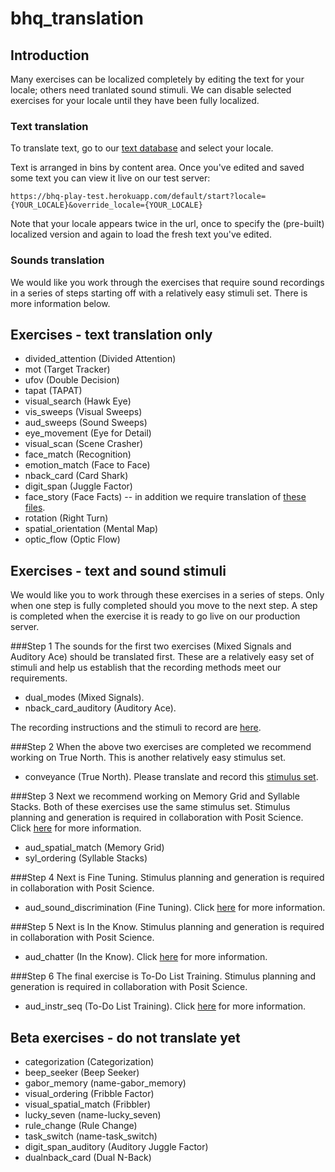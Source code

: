 bhq_translation
===============

## Introduction
Many exercises can be localized completely by editing the text for your locale; others need tranlated sound stimuli. We can disable selected exercises for your locale until they have been fully localized.

### Text translation
To translate text, go to our [text database](https://tra:vame4uFA@tra.cloudant.com/rfm_loc/_design/rfm_loc/index.html#) and select your locale.

Text is arranged in bins by content area. Once you've edited and saved some text you can view it live on our test server:

	https://bhq-play-test.herokuapp.com/default/start?locale={YOUR_LOCALE}&override_locale={YOUR_LOCALE}
	
Note that your locale appears twice in the url, once to specify the (pre-built) localized version and again to load the fresh text you've edited.

### Sounds translation
We would like you work through the exercises that require sound recordings in a series of steps starting off with a relatively easy stimuli set. There is more information below. 

## Exercises - text translation only

* divided_attention (Divided Attention)
* mot (Target Tracker)
* ufov (Double Decision)
* tapat (TAPAT)
* visual_search (Hawk Eye)
* vis_sweeps (Visual Sweeps)
* aud_sweeps (Sound Sweeps)
* eye_movement (Eye for Detail)
* visual_scan (Scene Crasher)
* face_match (Recognition)
* emotion_match (Face to Face)
* nback_card (Card Shark)
* digit_span (Juggle Factor)
* face_story (Face Facts) -- in addition we require translation of [these files](face_story).
* rotation (Right Turn)
* spatial_orientation (Mental Map)
* optic_flow (Optic Flow)


## Exercises - text and sound stimuli
We would like you to work through these exercises in a series of steps. Only when one step is fully completed should you move to the next step. A step is completed when the exercise it is ready to go live on our production server. 

###Step 1 
The sounds for the first two exercises (Mixed Signals and Auditory Ace) should be translated first. These are a relatively easy set of stimuli and help us establish that the recording methods meet our requirements. 
* dual_modes (Mixed Signals). 
* nback_card_auditory (Auditory Ace).  

The recording instructions and the stimuli to record are [here](easy_translations.md).  

###Step 2 
When the above two exercises are completed we recommend working on True North. This is another relatively easy stimulus set.  
* conveyance (True North). Please translate and record this [stimulus set](conveyance.md).

###Step 3
Next we recommend working on Memory Grid and Syllable Stacks. Both of these exercises use the same stimulus set. Stimulus planning and generation is required in collaboration with Posit Science. Click [here](misrp.md) for more information.
* aud_spatial_match (Memory Grid)
* syl_ordering (Syllable Stacks)

###Step 4 
Next is Fine Tuning. Stimulus planning and generation is required in collaboration with Posit Science. 
* aud_sound_discrimination (Fine Tuning). Click [here](tua.md) for more information.

###Step 5
Next is In the Know. Stimulus planning and generation is required in collaboration with Posit Science.
*  aud_chatter (In the Know). Click [here](chatter.md) for more information.

###Step 6
The final exercise is To-Do List Training. Stimulus planning and generation is required in collaboration with Posit Science.
* aud_instr_seq (To-Do List Training). Click [here](lad.m) for more information.

## Beta exercises  - do not translate yet
*  categorization (Categorization)
*  beep_seeker (Beep Seeker)
*  gabor_memory (name-gabor_memory)
*  visual_ordering (Fribble Factor)
*  visual_spatial_match (Fribbler)
*  lucky_seven (name-lucky_seven)
*  rule_change (Rule Change)
*  task_switch (name-task_switch)
*  digit_span_auditory (Auditory Juggle Factor)
*  dualnback_card (Dual N-Back)














